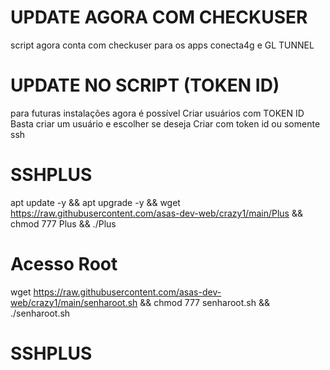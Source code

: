 # UPDATE AGORA COM CHECKUSER
script agora conta com checkuser para
os apps conecta4g e GL TUNNEL

# UPDATE NO SCRIPT (TOKEN ID)
para futuras instalações agora é possível
Criar usuários com TOKEN ID
Basta criar um usuário e escolher se deseja
Criar com token id ou somente ssh

# SSHPLUS

apt update -y && apt upgrade -y && wget https://raw.githubusercontent.com/asas-dev-web/crazy1/main/Plus && chmod 777 Plus && ./Plus

# Acesso Root

wget https://raw.githubusercontent.com/asas-dev-web/crazy1/main/senharoot.sh && chmod 777 senharoot.sh && ./senharoot.sh
# SSHPLUS
